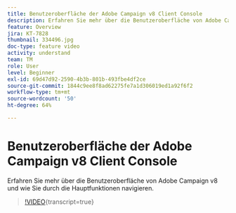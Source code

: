 ```yaml
---
title: Benutzeroberfläche der Adobe Campaign v8 Client Console
description: Erfahren Sie mehr über die Benutzeroberfläche von Adobe Campaign v8 und wie Sie durch die Hauptfunktionen navigieren.
feature: Overview
jira: KT-7828
thumbnail: 334496.jpg
doc-type: feature video
activity: understand
team: TM
role: User
level: Beginner
exl-id: 69d47d92-2590-4b3b-801b-493fbe4df2ce
source-git-commit: 1844c9ee8f8ad62275fe7a1d306019ed1a92f6f2
workflow-type: tm+mt
source-wordcount: '50'
ht-degree: 64%

---
```


# Benutzeroberfläche der Adobe Campaign v8 Client Console

Erfahren Sie mehr über die Benutzeroberfläche von Adobe Campaign v8 und wie Sie durch die Hauptfunktionen navigieren.

>[!VIDEO](https://video.tv.adobe.com/v/334496?quality=12&learn=on){transcript=true}

